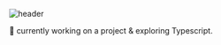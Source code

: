 ![header](https://capsule-render.vercel.app/api?type=waving&color=timeAuto&height=300&section=header&text=Hello%20strangers!👋&desc=Feel%20free%20to%20explore%20my%20repositories%20and%20projects.&fontColor=000&fontSize=50)

🌱 currently working on a project & exploring Typescript.

<!--
**ixhsan/ixhsan** is a ✨ _special_ ✨ repository because its `README.md` (this file) appears on your GitHub profile.

Here are some ideas to get you started:

- 🔭 I’m currently working on ...
- 🌱 I’m currently learning ...
- 👯 I’m looking to collaborate on ...
- 🤔 I’m looking for help with ...
- 💬 Ask me about ...
- 📫 How to reach me: ...
- 😄 Pronouns: ...
- ⚡ Fun fact: ...
-->
